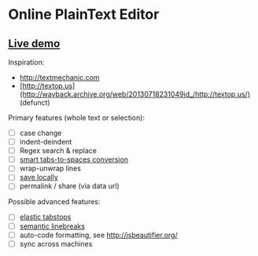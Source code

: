 # Online PlainText Editor

## [Live demo](http://waldyrious.github.io/online-text-editor)

Inspiration:
* http://textmechanic.com
* [http://textop.us](http://wayback.archive.org/web/20130718231049id_/http://textop.us/) (defunct)

Primary features (whole text or selection):
- [ ] case change
- [ ] indent-deindent
- [ ] Regex search & replace
- [ ] [smart tabs-to-spaces conversion](http://stackoverflow.com/a/2479925/266309)
- [ ] wrap-unwrap lines
- [ ] [save locally](https://github.com/samyk/evercookie)
- [ ] permalink / share (via data url)

Possible advanced features:
- [ ] [elastic tabstops](http://nickgravgaard.com/elastictabstops/)
- [ ] [semantic linebreaks](http://rhodesmill.org/brandon/2012/one-sentence-per-line/)
- [ ] auto-code formatting, see http://jsbeautifier.org/
- [ ] sync across machines
